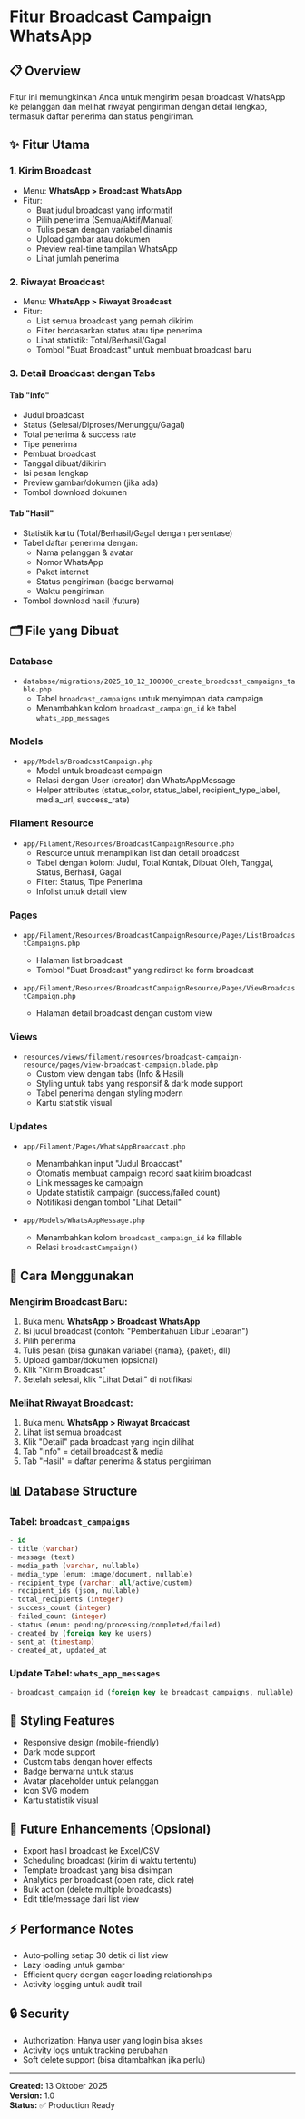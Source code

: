 # Fitur Broadcast Campaign WhatsApp

## 📋 Overview
Fitur ini memungkinkan Anda untuk mengirim pesan broadcast WhatsApp ke pelanggan dan melihat riwayat pengiriman dengan detail lengkap, termasuk daftar penerima dan status pengiriman.

## ✨ Fitur Utama

### 1. **Kirim Broadcast** 
   - Menu: **WhatsApp > Broadcast WhatsApp**
   - Fitur:
     - Buat judul broadcast yang informatif
     - Pilih penerima (Semua/Aktif/Manual)
     - Tulis pesan dengan variabel dinamis
     - Upload gambar atau dokumen
     - Preview real-time tampilan WhatsApp
     - Lihat jumlah penerima

### 2. **Riwayat Broadcast**
   - Menu: **WhatsApp > Riwayat Broadcast**
   - Fitur:
     - List semua broadcast yang pernah dikirim
     - Filter berdasarkan status atau tipe penerima
     - Lihat statistik: Total/Berhasil/Gagal
     - Tombol "Buat Broadcast" untuk membuat broadcast baru

### 3. **Detail Broadcast dengan Tabs**

   #### Tab "Info"
   - Judul broadcast
   - Status (Selesai/Diproses/Menunggu/Gagal)
   - Total penerima & success rate
   - Tipe penerima
   - Pembuat broadcast
   - Tanggal dibuat/dikirim
   - Isi pesan lengkap
   - Preview gambar/dokumen (jika ada)
   - Tombol download dokumen

   #### Tab "Hasil"
   - Statistik kartu (Total/Berhasil/Gagal dengan persentase)
   - Tabel daftar penerima dengan:
     - Nama pelanggan & avatar
     - Nomor WhatsApp
     - Paket internet
     - Status pengiriman (badge berwarna)
     - Waktu pengiriman
   - Tombol download hasil (future)

## 🗂️ File yang Dibuat

### Database
- `database/migrations/2025_10_12_100000_create_broadcast_campaigns_table.php`
  - Tabel `broadcast_campaigns` untuk menyimpan data campaign
  - Menambahkan kolom `broadcast_campaign_id` ke tabel `whats_app_messages`

### Models
- `app/Models/BroadcastCampaign.php`
  - Model untuk broadcast campaign
  - Relasi dengan User (creator) dan WhatsAppMessage
  - Helper attributes (status_color, status_label, recipient_type_label, media_url, success_rate)

### Filament Resource
- `app/Filament/Resources/BroadcastCampaignResource.php`
  - Resource untuk menampilkan list dan detail broadcast
  - Tabel dengan kolom: Judul, Total Kontak, Dibuat Oleh, Tanggal, Status, Berhasil, Gagal
  - Filter: Status, Tipe Penerima
  - Infolist untuk detail view

### Pages
- `app/Filament/Resources/BroadcastCampaignResource/Pages/ListBroadcastCampaigns.php`
  - Halaman list broadcast
  - Tombol "Buat Broadcast" yang redirect ke form broadcast

- `app/Filament/Resources/BroadcastCampaignResource/Pages/ViewBroadcastCampaign.php`
  - Halaman detail broadcast dengan custom view

### Views
- `resources/views/filament/resources/broadcast-campaign-resource/pages/view-broadcast-campaign.blade.php`
  - Custom view dengan tabs (Info & Hasil)
  - Styling untuk tabs yang responsif & dark mode support
  - Tabel penerima dengan styling modern
  - Kartu statistik visual

### Updates
- `app/Filament/Pages/WhatsAppBroadcast.php`
  - Menambahkan input "Judul Broadcast"
  - Otomatis membuat campaign record saat kirim broadcast
  - Link messages ke campaign
  - Update statistik campaign (success/failed count)
  - Notifikasi dengan tombol "Lihat Detail"

- `app/Models/WhatsAppMessage.php`
  - Menambahkan kolom `broadcast_campaign_id` ke fillable
  - Relasi `broadcastCampaign()`

## 🚀 Cara Menggunakan

### Mengirim Broadcast Baru:
1. Buka menu **WhatsApp > Broadcast WhatsApp**
2. Isi judul broadcast (contoh: "Pemberitahuan Libur Lebaran")
3. Pilih penerima
4. Tulis pesan (bisa gunakan variabel {nama}, {paket}, dll)
5. Upload gambar/dokumen (opsional)
6. Klik "Kirim Broadcast"
7. Setelah selesai, klik "Lihat Detail" di notifikasi

### Melihat Riwayat Broadcast:
1. Buka menu **WhatsApp > Riwayat Broadcast**
2. Lihat list semua broadcast
3. Klik "Detail" pada broadcast yang ingin dilihat
4. Tab "Info" = detail broadcast & media
5. Tab "Hasil" = daftar penerima & status pengiriman

## 📊 Database Structure

### Tabel: `broadcast_campaigns`
```sql
- id
- title (varchar)
- message (text)
- media_path (varchar, nullable)
- media_type (enum: image/document, nullable)
- recipient_type (varchar: all/active/custom)
- recipient_ids (json, nullable)
- total_recipients (integer)
- success_count (integer)
- failed_count (integer)
- status (enum: pending/processing/completed/failed)
- created_by (foreign key ke users)
- sent_at (timestamp)
- created_at, updated_at
```

### Update Tabel: `whats_app_messages`
```sql
- broadcast_campaign_id (foreign key ke broadcast_campaigns, nullable)
```

## 🎨 Styling Features
- Responsive design (mobile-friendly)
- Dark mode support
- Custom tabs dengan hover effects
- Badge berwarna untuk status
- Avatar placeholder untuk pelanggan
- Icon SVG modern
- Kartu statistik visual

## 🔮 Future Enhancements (Opsional)
- Export hasil broadcast ke Excel/CSV
- Scheduling broadcast (kirim di waktu tertentu)
- Template broadcast yang bisa disimpan
- Analytics per broadcast (open rate, click rate)
- Bulk action (delete multiple broadcasts)
- Edit title/message dari list view

## ⚡ Performance Notes
- Auto-polling setiap 30 detik di list view
- Lazy loading untuk gambar
- Efficient query dengan eager loading relationships
- Activity logging untuk audit trail

## 🔒 Security
- Authorization: Hanya user yang login bisa akses
- Activity logs untuk tracking perubahan
- Soft delete support (bisa ditambahkan jika perlu)

---

**Created:** 13 Oktober 2025  
**Version:** 1.0  
**Status:** ✅ Production Ready


